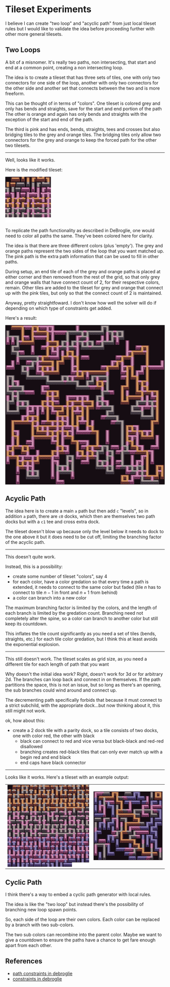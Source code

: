 Tileset Experiments
===

I believe I can create "two loop" and "acyclic path" from just
local tileset rules but I would like to validate the idea
before proceeding further with other more general tilesets.

Two Loops
---

A bit of a misnomer.
It's really two paths, non intersecting, that start and end
at a common point, creating a non intersecting loop.

The idea is to create a tileset that has
three sets of tiles, one with only two connectors for
one side of the loop, another with only two connectors for
the other side and another set that connects between the two
and is more freeform.

This can be thought of in terms of "colors".
One tileset is colored grey and only has bends and straights,
save for the start and end portion of the path
The other is orange and again has only bends and straights with
the exception of the start and end of the path.

The third is pink and has ends, bends, straights, tees and crosses
but also bridging tiles to the grey and orange tiles.
The bridging tiles only allow two connectors for the grey and orange
to keep the forced path for the other two tilesets.

---

Well, looks like it works.

Here is the modified tileset:

![twoloop tileset](vexed_twoloop.png)


To replicate the path functionality as described in DeBroglie, one would need to color all paths the same.
They've been colored here for clarity.

The idea is that there are three different colors (plus 'empty').
The grey and orange paths represent the two sides of the loop that you want matched up.
The pink path is the extra path information that can be used to fill in other paths.

During setup, an end tile of each of the grey and orange paths is placed at either corner and
then removed from the rest of the grid, so that only grey and orange walls that have connect
count of 2, for their respective colors, remain.
Other tiles are added to the tileset for grey and orange that connect up with the pink tiles,
but only so that the connect count of 2 is maintained.

Anyway, pretty straightfoward. I don't know how well the solver will do if depending on which type
of constraints get added.

Here's a result:


![twooloop result example](twoloop_example.png)


Acyclic Path
---

The idea here is to create a main `a` path but then add `c` "levels",
so in addition `a` path, there are `c0` docks, which then are themselves
two path docks but with a `c1` tee and cross extra dock.

The tileset doesn't blow up because only the level below it needs to dock
to the one above it but it does need to be cut off, limiting the branching
factor of the acyclic path.

---

This doesn't quite work.

Instead, this is a possibility:

* create some number of tileset "colors", say 4
* for each color, have a color gredation so that every time a path is
  extended, it needs to connect to the same color but faded
  (tile $n$ has to connect to tile $n-1$ in front and $n+1$ from behind)
* a color can branch into a new color

The maximum branching factor is limited by the colors, and the length of each
branch is limited by the gredation count.
Branching need not completely alter the spine, so a color can branch to another
color but still keep its countdown.

This inflates the tile count significantly as you need a set of tiles
(bends, straights, etc.) for each tile color gredation, but I think this at
least avoids the exponential explosion.

---

This still doesn't work.
The tileset scales as grid size, as you need a different tile for each length of path
that you want


Why doesn't the initial idea work?
Right, doesn't work for 3d or for arbitrary 2d.
The branches can loop back and connect in on themselves.
If the path partitions the space, this is not an issue, but so long
as there's an opening, the sub branches could wind around and connect up.

The decrementing path specifically forbids that because it must connect
to a strict subchild, with the appropriate dock...but now thinking about
it, this still might not work.

ok, how about this:

* create a 2 dock tile with a parity dock, so a tile consists of
  two docks, one with color red, the other with black
  - black can connect to red and vice versa but black-black and red-red
    disallowed
  - branching creates red-black tiles that can only ever match up
    with a begin red and end black
  - end caps have black connector


---

Looks like it works. Here's a tileset with an example output:

| | |
|---|---|
| ![acyclic tileset](vexed_acylic.png) | ![acyclic example (2d)](acyclic_example.png) |


Cyclic Path
---

I think there's a way to embed a cyclic path generator with local rules.

The idea is like the "two loop" but instead there's the possibility of
branching new loop spawn points.

So, each side of the loop are their own colors.
Each color can be replaced by a branch with two sub-colors.

The two sub colors can recombine into the parent color.
Maybe we want to give a countdown to ensure the paths have a chance
to get fare enough apart from each other.




References
---

* [path constraints in debroglie](https://github.com/BorisTheBrave/DeBroglie/blob/master/docs/articles/path_constraints.md)
* [constraints in debroglie](https://github.com/BorisTheBrave/DeBroglie/blob/master/docs/articles/constraints.md)
